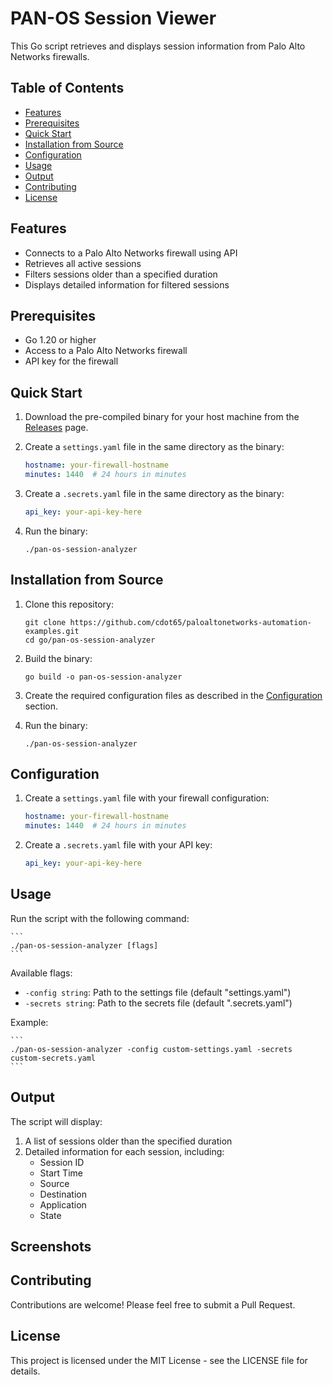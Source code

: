 # PAN-OS Session Viewer

This Go script retrieves and displays session information from Palo Alto Networks firewalls.

## Table of Contents

- [Features](#features)
- [Prerequisites](#prerequisites)
- [Quick Start](#quick-start)
- [Installation from Source](#installation-from-source)
- [Configuration](#configuration)
- [Usage](#usage)
- [Output](#output)
- [Contributing](#contributing)
- [License](#license)

## Features

- Connects to a Palo Alto Networks firewall using API
- Retrieves all active sessions
- Filters sessions older than a specified duration
- Displays detailed information for filtered sessions

## Prerequisites

- Go 1.20 or higher
- Access to a Palo Alto Networks firewall
- API key for the firewall

## Quick Start

1. Download the pre-compiled binary for your host machine from the [Releases](https://github.com/cdot65/pan-os-session-analyzer/releases) page.

2. Create a `settings.yaml` file in the same directory as the binary:

    ```yaml
    hostname: your-firewall-hostname
    minutes: 1440  # 24 hours in minutes
    ```

3. Create a `.secrets.yaml` file in the same directory as the binary:

    ```yaml
    api_key: your-api-key-here
    ```

4. Run the binary:

    ```
    ./pan-os-session-analyzer
    ```

## Installation from Source

1. Clone this repository:

    ```
    git clone https://github.com/cdot65/paloaltonetworks-automation-examples.git
    cd go/pan-os-session-analyzer
    ```

2. Build the binary:

    ```
    go build -o pan-os-session-analyzer
    ```

3. Create the required configuration files as described in the [Configuration](#configuration) section.

4. Run the binary:

    ```
    ./pan-os-session-analyzer
    ```

## Configuration

1. Create a `settings.yaml` file with your firewall configuration:

    ```yaml
    hostname: your-firewall-hostname
    minutes: 1440  # 24 hours in minutes
    ```

2. Create a `.secrets.yaml` file with your API key:

    ```yaml
    api_key: your-api-key-here
    ```

## Usage

Run the script with the following command:

    ```
    ./pan-os-session-analyzer [flags]
    ```

Available flags:

- `-config string`: Path to the settings file (default "settings.yaml")
- `-secrets string`: Path to the secrets file (default ".secrets.yaml")

Example:

    ```
    ./pan-os-session-analyzer -config custom-settings.yaml -secrets custom-secrets.yaml
    ```

## Output

The script will display:

1. A list of sessions older than the specified duration
2. Detailed information for each session, including:
   - Session ID
   - Start Time
   - Source
   - Destination
   - Application
   - State

## Screenshots



## Contributing

Contributions are welcome! Please feel free to submit a Pull Request.

## License

This project is licensed under the MIT License - see the LICENSE file for details.